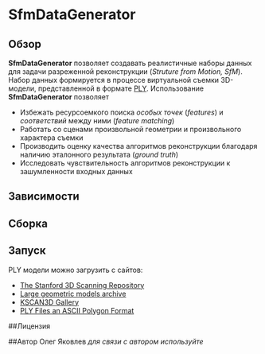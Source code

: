 # SfmDataGenerator
## Обзор
**SfmDataGenerator** позволяет создавать реалистичные наборы данных для задачи разреженной реконструкции (*Struture from Motion, SfM*). Набор данных формируется
в процессе виртуальной съемки 3D-модели, представленной в формате [PLY](http://graphics.stanford.edu/data/3Dscanrep/#file_format).
Использование **SfmDataGenerator** позволяет
 * Избежать ресурсоемкого поиска *особых точек* (*features*) и *соответствий* между ними (*feature matching*)
 * Работать со сценами произвольной геометрии и произвольного характера съемки
 * Производить оценку качества алгоритмов реконструкции благодаря наличию эталонного результата (*ground truth*)
 * Исследовать чувствительность алгоритмов реконструкции к зашумленности входных данных

## Зависимости

## Сборка

## Запуск
PLY модели можно загрузить с сайтов:
 * [The Stanford 3D Scanning Repository](http://graphics.stanford.edu/data/3Dscanrep)
 * [Large geometric models archive](http://www.cc.gatech.edu/projects/large_models)
 * [KSCAN3D Gallery](http://www.kscan3d.com/gallery)
 * [PLY Files an ASCII Polygon Format](http://people.sc.fsu.edu/~jburkardt/data/ply/ply.html)

##Лицензия

##Автор
Олег Яковлев
*для связи с автором используйте*
<iframe id="forum_embed"
  src="javascript:void(0)"
  scrolling="no"
  frameborder="0"
  width="900"
  height="700">
</iframe>
<script type="text/javascript">
  document.getElementById('forum_embed').src =
     'https://groups.google.com/forum/embed/?place=forum/sfmdatagen'
     + '&showsearch=true&showpopout=true&showtabs=false'
     + '&parenturl=' + encodeURIComponent(window.location.href);
</script>
